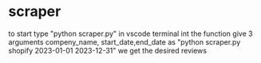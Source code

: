 # scraper
to start type    "python scraper.py" in vscode terminal
int the function give 3 arguments compeny_name, start_date,end_date as "python scraper.py shopify 2023-01-01 2023-12-31"
we get the desired reviews

